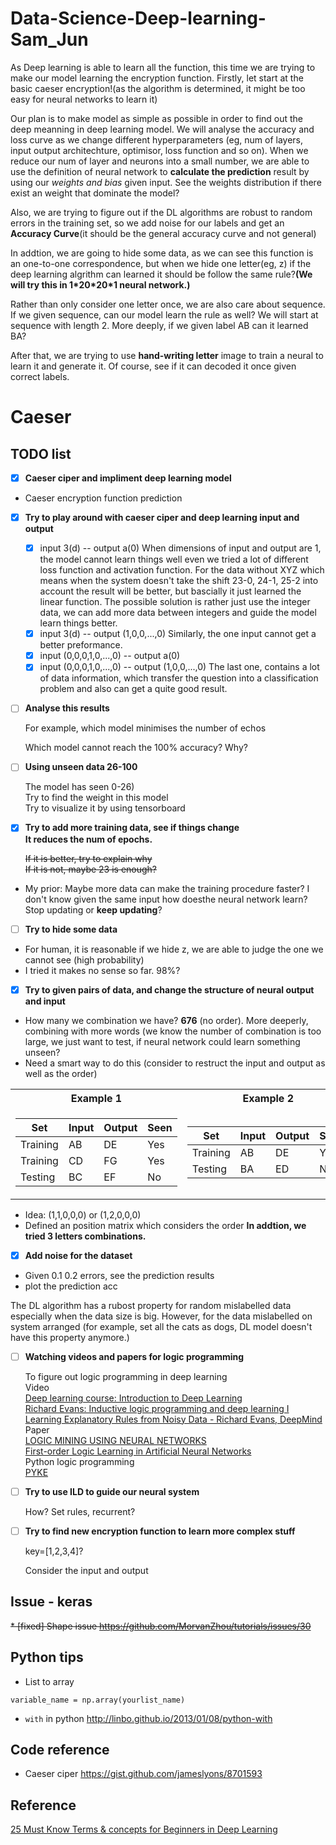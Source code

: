# Data-Science-Deep-learning-Sam_Jun

As Deep learning is able to learn all the function, this time we are trying to make our model learning the encryption function.
Firstly, let start at the basic caeser encryption!(as the algorithm is determined, it might be too easy for neural networks to learn it) 

Our plan is to make model as simple as possible in order to find out the deep meanning in deep learning model. We will analyse the accuracy and loss curve as we change different hyperparameters (eg, num of layers, input output architechture, optimisor, loss function and so on). When we reduce our num of layer and neurons into a small number, we are able to use the definition of neural network to **calculate the prediction** result by using our _weights and bias_ given input. See the weights distribution if there exist an weight that dominate the model?

Also, we are trying to figure out if the DL algorithms are robust to random errors in the training set, so we add noise for our labels and get an **Accuracy Curve**(it should be the general accuracy curve and not general)

In addtion, we are going to hide some data, as we can see this function is an one-to-one correspondence, but when we hide one letter(eg, z) if the deep learning algrithm can learned it should be follow the same rule?**(We will try this in 1\*20\*20*1 neural network.)**

Rather than only consider one letter once, we are also care about sequence. If we given sequence, can our model learn the rule as well? We will start at sequence with length 2. More deeply, if we given label AB can it learned BA?

After that, we are trying to use **hand-writing letter** image to train a neural to learn it and generate it. Of course, see if it can decoded it once given correct labels.

# Caeser
## TODO list
- [x] **Caeser ciper and impliment deep learning model**
* Caeser encryption function prediction
- [x] **Try to play around with caeser ciper and deep learning input and output**
    - [x] input 3(d) -- output a(0)
        When dimensions of input and output are 1, the model cannot learn things well even we tried a lot of different loss function and activation function. For the data without XYZ which means when the system doesn't take the shift 23-0, 24-1, 25-2 into account the result will be better, but bascially it just learned the linear function. The possible solution is rather just use the integer data, we can add more data between integers and guide the model learn things better.
    - [x] input 3(d) -- output (1,0,0,...,0)
        Similarly, the one input cannot get a better preformance.
    - [x] input (0,0,0,1,0,...,0) -- output a(0)
    - [x] input (0,0,0,1,0,...,0) -- output (1,0,0,...,0)
        The last one, contains a lot of data information, which transfer the question into a classification problem and also can get a quite good result.
- [ ] **Analyse this results**

   For example, which model minimises the number of echos 
   
   Which model cannot reach the 100% accuracy? Why?
   
- [ ] **Using unseen data 26-100**

    The model has seen 0-26)<br>
    Try to find the weight in this model<br>
    Try to visualize it by using tensorboard<br>
- [x] **Try to add more training data, see if things change**<br>
    **It reduces the num of epochs.**
   
    ~~If it is better, try to explain why<br>~~
    ~~If it is not, maybe 23 is enough?<br>~~
* My prior: Maybe more data can make the training procedure faster? I don't know given the same input how doesthe neural network learn? Stop updating or **keep updating**?

- [ ] **Try to hide some data**
* For human, it is reasonable if we hide z, we are able to judge the one we cannot see (high probability)
* I tried it makes no sense so far. 98%?
- [x] **Try to given pairs of data, and change the structure of neural output and input**
* How many we combination we have? **676** (no order). More deeperly, combining with more words (we know the number of combination is too large, we just want to test, if neural network could learn something unseen?
* Need a smart way to do this (consider to restruct the input and output as well as the order)<br>

<table>
<tr><th>Example 1 </th><th>Example 2</th></tr>
<tr><td>

Set|Input| Output|Seen
---|---|---|---|
Training| AB | DE |Yes
Training| CD | FG |Yes
Testing | BC | EF |No

</td><td>


Set|Input| Output|Seen
---|---|---|---|
Training| AB | DE |Yes
Testing | BA | ED |No

</td></tr> </table>

* Idea: (1,1,0,0,0) or (1,2,0,0,0)
* Defined an position matrix which considers the order
**In addtion, we tried 3 letters combinations.**


- [x] **Add noise for the dataset**
* Given 0.1 0.2 errors, see the prediction results
* plot the prediction acc

The DL algorithm has a rubost property for random mislabelled data especially when the data size is big. However, for the data mislabelled on system arranged (for example, set all the cats as dogs, DL model doesn't have this property anymore.)

- [ ] **Watching videos and papers for logic programming**

    To figure out logic programming in deep learning<br>
    Video<br>
    [Deep learning course: Introduction to Deep Learning](https://www.youtube.com/watch?v=JN6H4rQvwgY)<br>
    [Richard Evans: Inductive logic programming and deep learning I](https://www.youtube.com/watch?v=yD02DlZnHJw)<br>
    [Learning Explanatory Rules from Noisy Data - Richard Evans, DeepMind](https://www.youtube.com/watch?v=_wuFBF_Cgm0&t=24s)<br>
    Paper<br>
    [LOGIC MINING USING NEURAL NETWORKS](https://arxiv.org/pdf/0804.4071.pdf)<br>
    [First-order Logic Learning in Artificial Neural Networks](https://core.ac.uk/download/pdf/17294404.pdf)<br>
    Python logic programming<br>
    [PYKE](http://pyke.sourceforge.net/index.html)

- [ ] **Try to use ILD to guide our neural system**

    How? Set rules, recurrent?

- [ ] **Try to find new encryption function to learn more complex stuff**

    key=[1,2,3,4]? 
    
    Consider the input and output
    
    
   
## Issue - keras
~~* [fixed] Shape issue
https://github.com/MorvanZhou/tutorials/issues/30~~

## Python tips
* List to array
```{python}
variable_name = np.array(yourlist_name)
```
* `with` in python
http://linbo.github.io/2013/01/08/python-with

## Code reference
* Caeser ciper
https://gist.github.com/jameslyons/8701593



## Reference
[25 Must Know Terms & concepts for Beginners in Deep Learning](https://www.analyticsvidhya.com/blog/2017/05/25-must-know-terms-concepts-for-beginners-in-deep-learning/#)
